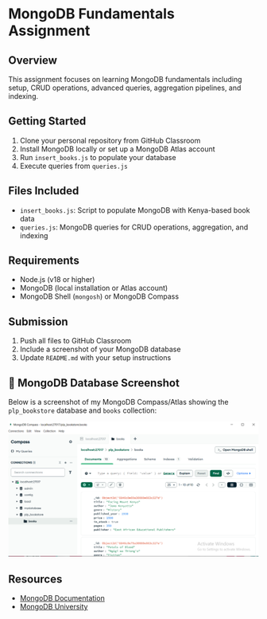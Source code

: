 # MongoDB Fundamentals Assignment  

## Overview  
This assignment focuses on learning MongoDB fundamentals including setup, CRUD operations, advanced queries, aggregation pipelines, and indexing.  

## Getting Started  
1. Clone your personal repository from GitHub Classroom  
2. Install MongoDB locally or set up a MongoDB Atlas account  
3. Run `insert_books.js` to populate your database  
4. Execute queries from `queries.js`  

## Files Included  
- `insert_books.js`: Script to populate MongoDB with Kenya-based book data  
- `queries.js`: MongoDB queries for CRUD operations, aggregation, and indexing  

## Requirements  
- Node.js (v18 or higher)  
- MongoDB (local installation or Atlas account)  
- MongoDB Shell (`mongosh`) or MongoDB Compass  

## Submission  
1. Push all files to GitHub Classroom  
2. Include a screenshot of your MongoDB database  
3. Update `README.md` with your setup instructions  
 

## 📸 MongoDB Database Screenshot  

Below is a screenshot of my MongoDB Compass/Atlas showing the `plp_bookstore` database and `books` collection:  

![MongoDB Screenshot](screenshots/mongodb_screenshot.png)


## Resources  
- [MongoDB Documentation](https://www.mongodb.com/docs/)  
- [MongoDB University](https://university.mongodb.com/) 